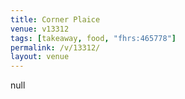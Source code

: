 ```yaml
---
title: Corner Plaice
venue: v13312
tags: [takeaway, food, "fhrs:465778"]
permalink: /v/13312/
layout: venue
---
```

null